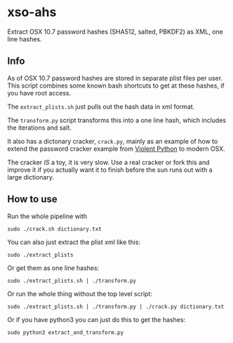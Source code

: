 # xso-ahs

Extract OSX 10.7 password hashes (SHA512, salted, PBKDF2) as XML, one line hashes.

## Info

As of OSX 10.7 password hashes are stored in separate plist files per user. 
This script combines some known bash shortcuts to get at these hashes, if you have root access.

The ```extract_plists.sh``` just pulls out the hash data in xml format.

The ```transform.py``` script transforms this into a one line hash, which includes the iterations and salt.

It also has a dictonary cracker, ```crack.py```, mainly as an example of how to extend the password cracker example from
[Violent Python](http://www.amazon.com/Violent-Python-Cookbook-Penetration-Engineers/dp/1597499579) to modern OSX.

The cracker *IS* a toy, it is very slow. Use a real cracker or fork this and improve it if you actually want it to finish before the sun runs out with a large dictionary.

## How to use
Run the whole pipeline with

```sudo ./crack.sh dictionary.txt```

You can also just extract the plist xml like this:

```sudo ./extract_plists```

Or get them as one line hashes:

```sudo ./extract_plists.sh | ./transform.py```

Or run the whole thing without the top level script:

```sudo ./extract_plists.sh | ./transform.py | ./crack.py dictionary.txt```

Or if you have python3 you can just do this to get the hashes:

```sudo python3 extract_and_transform.py```
